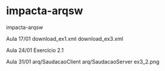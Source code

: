 # impacta-arqsw
impacta-arqsw

Aula 17/01
download_ex1.xml
download_ex3.xml

Aula 24/01
Exercício 2.1


Aula 31/01
arq/SaudacaoClient
arq/SaudacaoServer
ex3_2.png
